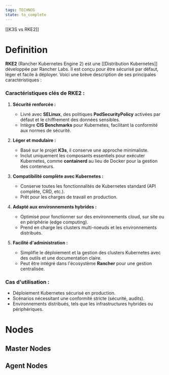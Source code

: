 ```yaml
---
tags: TECHNOS
state: to_complete
---
```


[[K3S vs RKE2]]
# Definition
**RKE2** (Rancher Kubernetes Engine 2) est une [[Distribution Kubernetes]] développée par Rancher Labs. Il est conçu pour être sécurisé par défaut, léger et facile à déployer. Voici une brève description de ses principales caractéristiques :

### Caractéristiques clés de RKE2 :

1. **Sécurité renforcée :**
    
    - Livré avec **SELinux**, des politiques **PodSecurityPolicy** activées par défaut et le chiffrement des données sensibles.
    - Intègre **CIS Benchmarks** pour Kubernetes, facilitant la conformité aux normes de sécurité.
2. **Léger et modulaire :**
    
    - Basé sur le projet **K3s**, il conserve une approche minimaliste.
    - Inclut uniquement les composants essentiels pour exécuter Kubernetes, comme **containerd** au lieu de Docker pour la gestion des conteneurs.
3. **Compatibilité complète avec Kubernetes :**
    
    - Conserve toutes les fonctionnalités de Kubernetes standard (API complète, CRD, etc.).
    - Prêt pour les charges de travail en production.
4. **Adapté aux environnements hybrides :**
    
    - Optimisé pour fonctionner sur des environnements cloud, sur site ou en périphérie (edge computing).
    - Prend en charge les clusters multi-noeuds et les environnements distribués.
5. **Facilité d'administration :**
    
    - Simplifie le déploiement et la gestion des clusters Kubernetes avec des outils et une documentation claire.
    - Peut être intégré dans l'écosystème **Rancher** pour une gestion centralisée.

### Cas d'utilisation :

- Déploiement Kubernetes sécurisé en production.
- Scénarios nécessitant une conformité stricte (sécurité, audits).
- Environnements distribués, tels que les infrastructures hybrides ou périphériques.

# Nodes
## Master Nodes

## Agent Nodes